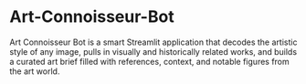 # Art-Connoisseur-Bot
Art Connoisseur Bot is a smart Streamlit application that decodes the artistic style of any image, pulls in visually and historically related works, and builds a curated art brief filled with references, context, and notable figures from the art world.

